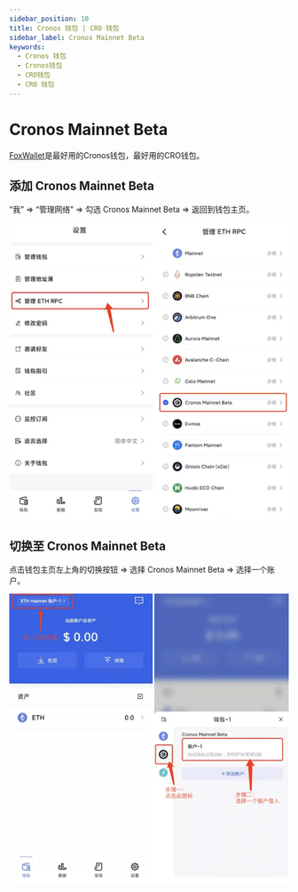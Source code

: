 ```yaml
---
sidebar_position: 10
title: Cronos 钱包 | CRO 钱包
sidebar_label: Cronos Mainnet Beta
keywords:
  - Cronos 钱包
  - Cronos钱包
  - CRO钱包
  - CRO 钱包
---
```


# Cronos Mainnet Beta

[FoxWallet](https://foxwallet.com)是最好用的Cronos钱包，最好用的CRO钱包。

## 添加 Cronos Mainnet Beta

“我” => “管理网络” => 勾选 Cronos Mainnet Beta => 返回到钱包主页。

![](../img/add-cronos.webp)

## 切换至 Cronos Mainnet Beta

点击钱包主页左上角的切换按钮 => 选择 Cronos Mainnet Beta => 选择一个账户。

![](../img/switch-cronos.webp)